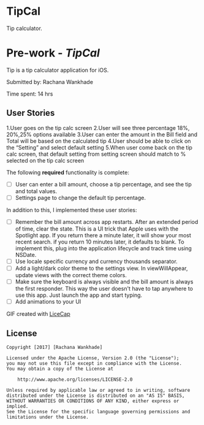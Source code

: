 # TipCal
Tip calculator.
# Pre-work - *TipCal*

Tip is a tip calculator application for iOS.

Submitted by: Rachana Wankhade

Time spent: 14 hrs

## User Stories
1.User goes on the tip calc screen
2.User will see three percentage 18%, 20%,25% options available
3.User can enter the amount in the Bill field and Total will be based on the calculated tip
4.User should be able to click on the “Setting” and select default setting
5.When user come back on the tip calc screen, that default setting from setting screen should match to % selected on the tip calc screen

The following **required** functionality is complete:

* [ ] User can enter a bill amount, choose a tip percentage, and see the tip and total values.
* [ ] Settings page to change the default tip percentage.

In addition to this, I implemented these user stories:
* [ ] Remember the bill amount across app restarts. After an extended period of time, clear the state. This is a UI trick that Apple uses with the Spotlight app. If you return there a minute later, it will show your most recent search. if you return 10 minutes later, it defaults to blank. To implement this, plug into the application lifecycle and track time using NSDate.
* [ ] Use locale specific currency and currency thousands separator.
* [ ] Add a light/dark color theme to the settings view. In viewWillAppear, update views with the correct theme colors.
* [ ] Make sure the keyboard is always visible and the bill amount is always the first responder. This way the user doesn't have to tap anywhere to use this app. Just launch the app and start typing.
* [ ] Add animations to your UI

GIF created with [LiceCap](http://i.imgur.com/Sqwjv8e.gifv)

## License

    Copyright [2017] [Rachana Wankhade]

    Licensed under the Apache License, Version 2.0 (the "License");
    you may not use this file except in compliance with the License.
    You may obtain a copy of the License at

        http://www.apache.org/licenses/LICENSE-2.0

    Unless required by applicable law or agreed to in writing, software
    distributed under the License is distributed on an "AS IS" BASIS,
    WITHOUT WARRANTIES OR CONDITIONS OF ANY KIND, either express or implied.
    See the License for the specific language governing permissions and
    limitations under the License.
